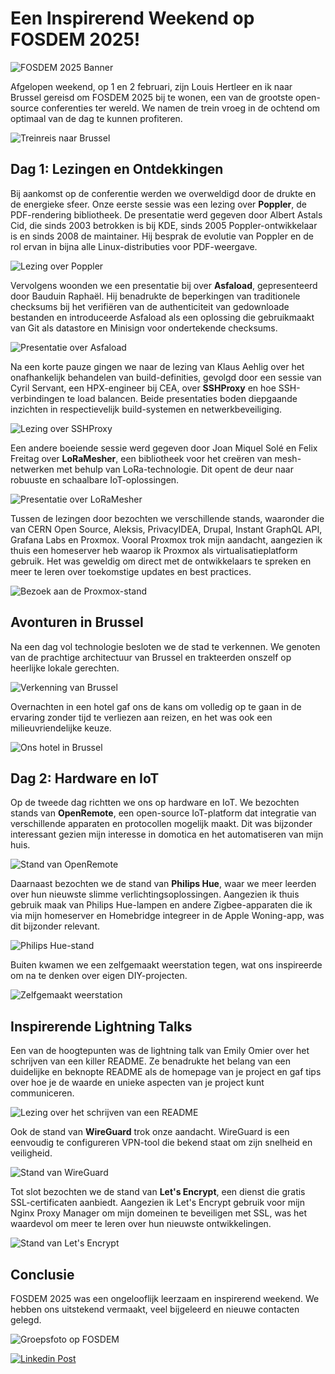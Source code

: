 # Een Inspirerend Weekend op FOSDEM 2025!

![FOSDEM 2025 Banner](fotos/fosdem_banner.jpg)

Afgelopen weekend, op 1 en 2 februari, zijn Louis Hertleer en ik naar Brussel gereisd om FOSDEM 2025 bij te wonen, een van de grootste open-source conferenties ter wereld. We namen de trein vroeg in de ochtend om optimaal van de dag te kunnen profiteren.

![Treinreis naar Brussel](fotos/train_to_brussels.jpg)

## Dag 1: Lezingen en Ontdekkingen

Bij aankomst op de conferentie werden we overweldigd door de drukte en de energieke sfeer. Onze eerste sessie was een lezing over **Poppler**, de PDF-rendering bibliotheek. De presentatie werd gegeven door Albert Astals Cid, die sinds 2003 betrokken is bij KDE, sinds 2005 Poppler-ontwikkelaar is en sinds 2008 de maintainer. Hij besprak de evolutie van Poppler en de rol ervan in bijna alle Linux-distributies voor PDF-weergave.

![Lezing over Poppler](fotos/poppler_talk.jpg)

Vervolgens woonden we een presentatie bij over **Asfaload**, gepresenteerd door Bauduin Raphaël. Hij benadrukte de beperkingen van traditionele checksums bij het verifiëren van de authenticiteit van gedownloade bestanden en introduceerde Asfaload als een oplossing die gebruikmaakt van Git als datastore en Minisign voor ondertekende checksums.

![Presentatie over Asfaload](fotos/asfaload_presentation.jpg)

Na een korte pauze gingen we naar de lezing van Klaus Aehlig over het onafhankelijk behandelen van build-definities, gevolgd door een sessie van Cyril Servant, een HPX-engineer bij CEA, over **SSHProxy** en hoe SSH-verbindingen te load balancen. Beide presentaties boden diepgaande inzichten in respectievelijk build-systemen en netwerkbeveiliging.

![Lezing over SSHProxy](fotos/sshproxy_talk.jpg)

Een andere boeiende sessie werd gegeven door Joan Miquel Solé en Felix Freitag over **LoRaMesher**, een bibliotheek voor het creëren van mesh-netwerken met behulp van LoRa-technologie. Dit opent de deur naar robuuste en schaalbare IoT-oplossingen.

![Presentatie over LoRaMesher](fotos/loramesher_presentation.jpg)

Tussen de lezingen door bezochten we verschillende stands, waaronder die van CERN Open Source, Aleksis, PrivacyIDEA, Drupal, Instant GraphQL API, Grafana Labs en Proxmox. Vooral Proxmox trok mijn aandacht, aangezien ik thuis een homeserver heb waarop ik Proxmox als virtualisatieplatform gebruik. Het was geweldig om direct met de ontwikkelaars te spreken en meer te leren over toekomstige updates en best practices.

![Bezoek aan de Proxmox-stand](fotos/proxmox_stand.jpg)

## Avonturen in Brussel

Na een dag vol technologie besloten we de stad te verkennen. We genoten van de prachtige architectuur van Brussel en trakteerden onszelf op heerlijke lokale gerechten.

![Verkenning van Brussel](fotos/brussels_exploration.jpg)

Overnachten in een hotel gaf ons de kans om volledig op te gaan in de ervaring zonder tijd te verliezen aan reizen, en het was ook een milieuvriendelijke keuze.

![Ons hotel in Brussel](fotos/hotel_brussels.jpg)

## Dag 2: Hardware en IoT

Op de tweede dag richtten we ons op hardware en IoT. We bezochten stands van **OpenRemote**, een open-source IoT-platform dat integratie van verschillende apparaten en protocollen mogelijk maakt. Dit was bijzonder interessant gezien mijn interesse in domotica en het automatiseren van mijn huis.

![Stand van OpenRemote](fotos/openremote_stand.jpg)

Daarnaast bezochten we de stand van **Philips Hue**, waar we meer leerden over hun nieuwste slimme verlichtingsoplossingen. Aangezien ik thuis gebruik maak van Philips Hue-lampen en andere Zigbee-apparaten die ik via mijn homeserver en Homebridge integreer in de Apple Woning-app, was dit bijzonder relevant.

![Philips Hue-stand](fotos/philips_hue_stand.jpg)

Buiten kwamen we een zelfgemaakt weerstation tegen, wat ons inspireerde om na te denken over eigen DIY-projecten.

![Zelfgemaakt weerstation](fotos/diy_weather_station.jpg)

## Inspirerende Lightning Talks

Een van de hoogtepunten was de lightning talk van Emily Omier over het schrijven van een killer README. Ze benadrukte het belang van een duidelijke en beknopte README als de homepage van je project en gaf tips over hoe je de waarde en unieke aspecten van je project kunt communiceren.

![Lezing over het schrijven van een README](fotos/readme_talk.jpg)

Ook de stand van **WireGuard** trok onze aandacht. WireGuard is een eenvoudig te configureren VPN-tool die bekend staat om zijn snelheid en veiligheid.

![Stand van WireGuard](fotos/wireguard_stand.jpg)

Tot slot bezochten we de stand van **Let's Encrypt**, een dienst die gratis SSL-certificaten aanbiedt. Aangezien ik Let's Encrypt gebruik voor mijn Nginx Proxy Manager om mijn domeinen te beveiligen met SSL, was het waardevol om meer te leren over hun nieuwste ontwikkelingen.

![Stand van Let's Encrypt](fotos/letsencrypt_stand.jpg)

## Conclusie

FOSDEM 2025 was een ongelooflijk leerzaam en inspirerend weekend. We hebben ons uitstekend vermaakt, veel bijgeleerd en nieuwe contacten gelegd.

![Groepsfoto op FOSDEM](fotos/group_photo_fosdem.jpg)

[![Linkedin Post](fotos/fosdemLinkedin.jpg)](https://www.linkedin.com/feed/update/urn:li:activity:7293329037379129345/)
